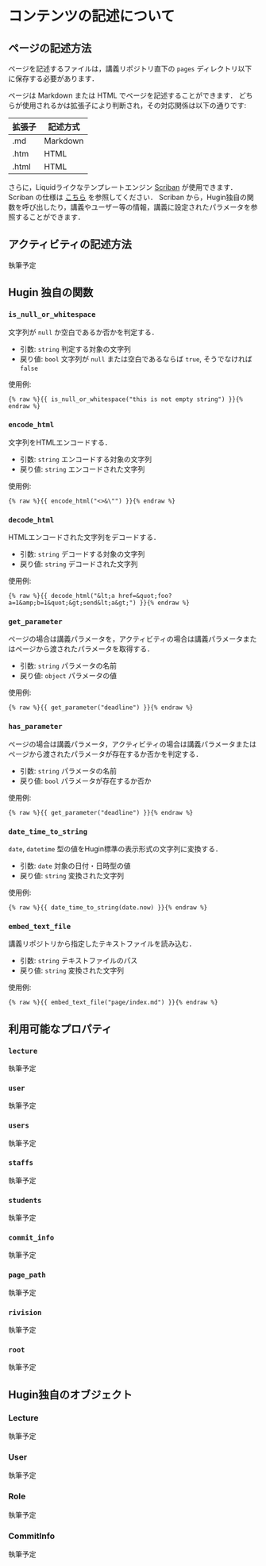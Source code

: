 # コンテンツの記述について

## ページの記述方法

ページを記述するファイルは，講義リポジトリ直下の `pages` ディレクトリ以下に保存する必要があります．

ページは Markdown または HTML でページを記述することができます．
どちらが使用されるかは拡張子により判断され，その対応関係は以下の通りです:

| 拡張子 | 記述方式 |
|-------|----------|
| .md   | Markdown |
| .htm  | HTML     |
| .html | HTML     |

さらに，Liquidライクなテンプレートエンジン [Scriban](https://github.com/scriban/scriban) が使用できます．
Scriban の仕様は [こちら](https://github.com/scriban/scriban/blob/master/doc/language.md) を参照してください．
Scriban から，Hugin独自の関数を呼び出したり，講義やユーザー等の情報，講義に設定されたパラメータを参照することができます．

## アクティビティの記述方法

執筆予定


## Hugin 独自の関数

### `is_null_or_whitespace`

文字列が `null` か空白であるか否かを判定する．

* 引数: `string` 判定する対象の文字列
* 戻り値: `bool` 文字列が `null` または空白であるならば `true`, そうでなければ `false`

使用例:
```
{% raw %}{{ is_null_or_whitespace("this is not empty string") }}{% endraw %}
```

### `encode_html`

文字列をHTMLエンコードする．

* 引数: `string` エンコードする対象の文字列
* 戻り値: `string` エンコードされた文字列

使用例:
```
{% raw %}{{ encode_html("<>&\"") }}{% endraw %}
```

### `decode_html`

HTMLエンコードされた文字列をデコードする．

* 引数: `string` デコードする対象の文字列
* 戻り値: `string` デコードされた文字列

使用例:
```
{% raw %}{{ decode_html("&lt;a href=&quot;foo?a=1&amp;b=1&quot;&gt;send&lt;a&gt;") }}{% endraw %}
```

### `get_parameter`

ページの場合は講義パラメータを，アクティビティの場合は講義パラメータまたはページから渡されたパラメータを取得する．

* 引数: `string` パラメータの名前
* 戻り値: `object` パラメータの値

使用例:
```
{% raw %}{{ get_parameter("deadline") }}{% endraw %}
```

### `has_parameter`

ページの場合は講義パラメータ，アクティビティの場合は講義パラメータまたはページから渡されたパラメータが存在するか否かを判定する．

* 引数: `string` パラメータの名前
* 戻り値: `bool` パラメータが存在するか否か

使用例:
```
{% raw %}{{ get_parameter("deadline") }}{% endraw %}
```

### `date_time_to_string`

`date`, `datetime` 型の値をHugin標準の表示形式の文字列に変換する．

* 引数: `date` 対象の日付・日時型の値
* 戻り値: `string` 変換された文字列

使用例:
```
{% raw %}{{ date_time_to_string(date.now) }}{% endraw %}
```

### `embed_text_file`

講義リポジトリから指定したテキストファイルを読み込む．

* 引数: `string` テキストファイルのパス
* 戻り値: `string` 変換された文字列

使用例:
```
{% raw %}{{ embed_text_file("page/index.md") }}{% endraw %}
```


## 利用可能なプロパティ

### `lecture`
執筆予定

### `user`
執筆予定

### `users`
執筆予定

### `staffs`
執筆予定

### `students`
執筆予定

### `commit_info`
執筆予定

### `page_path`
執筆予定

### `rivision`
執筆予定

### `root`
執筆予定

## Hugin独自のオブジェクト

### Lecture
執筆予定

### User
執筆予定

### Role
執筆予定

### CommitInfo
執筆予定
